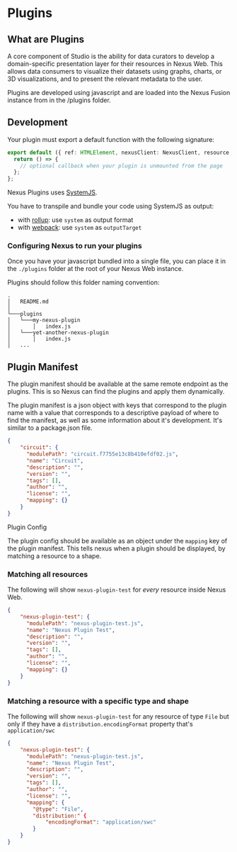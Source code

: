 # Plugins

## What are Plugins

A core component of Studio is the ability for data curators to develop a domain-specific presentation layer for their resources in Nexus Web. This allows data consumers to visualize their datasets using graphs, charts, or 3D visualizations, and to present the relevant metadata to the user.

Plugins are developed using javascript and are loaded into the Nexus Fusion instance from in the /plugins folder.

## Development

Your plugin must export a default function with the following signature:

```typescript
export default ({ ref: HTMLElement, nexusClient: NexusClient, resource: Resource<T> }) => {
  return () => {
    // optional callback when your plugin is unmounted from the page
  };
};
```

Nexus Plugins uses [SystemJS](https://github.com/systemjs/systemjs).

You have to transpile and bundle your code using SystemJS as output:

- with [rollup](https://rollupjs.org/guide/en/#outputformat): use `system` as output format
- with [webpack](https://webpack.js.org/configuration/output/#outputlibrarytarget): use `system` as `outputTarget`

### Configuring Nexus to run your plugins

Once you have your javascript bundled into a single file, you can place it in the `./plugins` folder at the root of your Nexus Web instance.

Plugins should follow this folder naming convention:

```
.
│   README.md
│
└───plugins
│   └───my-nexus-plugin
│       │   index.js
│   └───yet-another-nexus-plugin
│       │   index.js
│   ...
```

## Plugin Manifest

The plugin manifest should be available at the same remote endpoint as the plugins. This is so Nexus can find the plugins and apply them dynamically.

The plugin manifest is a json object with keys that correspond to the plugin name with a value that corresponds to a descriptive payload of where to find the manifest, as well as some information about it's development. It's similar to a package.json file.

```json
{
    "circuit": {
      "modulePath": "circuit.f7755e13c8b410efdf02.js",
      "name": "Circuit",
      "description": "",
      "version": "",
      "tags": [],
      "author": "",
      "license": "",
      "mapping": {}
    }
}
```

Plugin Config

The plugin config should be available as an object under the `mapping` key of the plugin manifest. This tells nexus when a plugin should be displayed, by matching a resource to a shape.

### Matching all resources

The following will show `nexus-plugin-test` for _every_ resource inside Nexus Web.

```json
{
    "nexus-plugin-test": {
      "modulePath": "nexus-plugin-test.js",
      "name": "Nexus Plugin Test",
      "description": "",
      "version": "",
      "tags": [],
      "author": "",
      "license": "",
      "mapping": {}
    }
}
```

### Matching a resource with a specific type and shape

The following will show `nexus-plugin-test` for any resource of type `File` but only if they have a `distribution.encodingFormat` property that's `application/swc`

```json
{
    "nexus-plugin-test": {
      "modulePath": "nexus-plugin-test.js",
      "name": "Nexus Plugin Test",
      "description": "",
      "version": "",
      "tags": [],
      "author": "",
      "license": "",
      "mapping": {
        "@type": "File",
        "distribution:" {
            "encodingFormat": "application/swc"
        }
    }
}
```